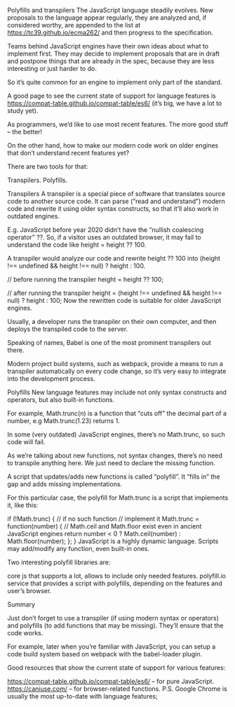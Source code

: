 Polyfills and transpilers
The JavaScript language steadily evolves. New proposals to the language appear regularly, they are analyzed and, if considered worthy, are appended to the list at https://tc39.github.io/ecma262/ and then progress to the specification.

Teams behind JavaScript engines have their own ideas about what to implement first. They may decide to implement proposals that are in draft and postpone things that are already in the spec, because they are less interesting or just harder to do.

So it’s quite common for an engine to implement only part of the standard.

A good page to see the current state of support for language features is https://compat-table.github.io/compat-table/es6/ (it’s big, we have a lot to study yet).

As programmers, we’d like to use most recent features. The more good stuff – the better!

On the other hand, how to make our modern code work on older engines that don’t understand recent features yet?

There are two tools for that:

Transpilers.
Polyfills.

Transpilers
A transpiler is a special piece of software that translates source code to another source code. It can parse (“read and understand”) modern code and rewrite it using older syntax constructs, so that it’ll also work in outdated engines.

E.g. JavaScript before year 2020 didn’t have the “nullish coalescing operator” ??. So, if a visitor uses an outdated browser, it may fail to understand the code like height = height ?? 100.

A transpiler would analyze our code and rewrite height ?? 100 into (height !== undefined && height !== null) ? height : 100.

// before running the transpiler
height = height ?? 100;

// after running the transpiler
height = (height !== undefined && height !== null) ? height : 100;
Now the rewritten code is suitable for older JavaScript engines.

Usually, a developer runs the transpiler on their own computer, and then deploys the transpiled code to the server.

Speaking of names, Babel is one of the most prominent transpilers out there.

Modern project build systems, such as webpack, provide a means to run a transpiler automatically on every code change, so it’s very easy to integrate into the development process.

Polyfills
New language features may include not only syntax constructs and operators, but also built-in functions.

For example, Math.trunc(n) is a function that “cuts off” the decimal part of a number, e.g Math.trunc(1.23) returns 1.

In some (very outdated) JavaScript engines, there’s no Math.trunc, so such code will fail.

As we’re talking about new functions, not syntax changes, there’s no need to transpile anything here. We just need to declare the missing function.

A script that updates/adds new functions is called “polyfill”. It “fills in” the gap and adds missing implementations.

For this particular case, the polyfill for Math.trunc is a script that implements it, like this:

if (!Math.trunc) { // if no such function
  // implement it
  Math.trunc = function(number) {
    // Math.ceil and Math.floor exist even in ancient JavaScript engines
    return number < 0 ? Math.ceil(number) : Math.floor(number);
  };
}
JavaScript is a highly dynamic language. Scripts may add/modify any function, even built-in ones.

Two interesting polyfill libraries are:

core js that supports a lot, allows to include only needed features.
polyfill.io service that provides a script with polyfills, depending on the features and user’s browser.

Summary

Just don’t forget to use a transpiler (if using modern syntax or operators) and polyfills (to add functions that may be missing). They’ll ensure that the code works.

For example, later when you’re familiar with JavaScript, you can setup a code build system based on webpack with the babel-loader plugin.

Good resources that show the current state of support for various features:

https://compat-table.github.io/compat-table/es6/ – for pure JavaScript.
https://caniuse.com/ – for browser-related functions.
P.S. Google Chrome is usually the most up-to-date with language features;
